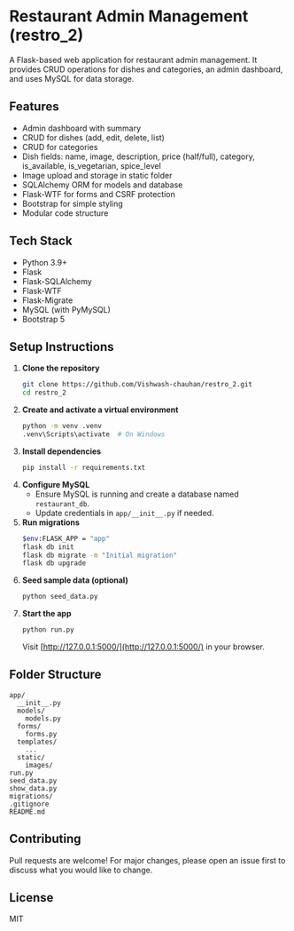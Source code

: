 # Restaurant Admin Management (restro_2)

A Flask-based web application for restaurant admin management. It provides CRUD operations for dishes and categories, an admin dashboard, and uses MySQL for data storage.

## Features
- Admin dashboard with summary
- CRUD for dishes (add, edit, delete, list)
- CRUD for categories
- Dish fields: name, image, description, price (half/full), category, is_available, is_vegetarian, spice_level
- Image upload and storage in static folder
- SQLAlchemy ORM for models and database
- Flask-WTF for forms and CSRF protection
- Bootstrap for simple styling
- Modular code structure

## Tech Stack
- Python 3.9+
- Flask
- Flask-SQLAlchemy
- Flask-WTF
- Flask-Migrate
- MySQL (with PyMySQL)
- Bootstrap 5

## Setup Instructions

1. **Clone the repository**
   ```sh
   git clone https://github.com/Vishwash-chauhan/restro_2.git
   cd restro_2
   ```
2. **Create and activate a virtual environment**
   ```sh
   python -m venv .venv
   .venv\Scripts\activate  # On Windows
   ```
3. **Install dependencies**
   ```sh
   pip install -r requirements.txt
   ```
4. **Configure MySQL**
   - Ensure MySQL is running and create a database named `restaurant_db`.
   - Update credentials in `app/__init__.py` if needed.
5. **Run migrations**
   ```sh
   $env:FLASK_APP = "app"
   flask db init
   flask db migrate -m "Initial migration"
   flask db upgrade
   ```
6. **Seed sample data (optional)**
   ```sh
   python seed_data.py
   ```
7. **Start the app**
   ```sh
   python run.py
   ```
   Visit [http://127.0.0.1:5000/](http://127.0.0.1:5000/) in your browser.

## Folder Structure
```
app/
  __init__.py
  models/
    models.py
  forms/
    forms.py
  templates/
    ...
  static/
    images/
run.py
seed_data.py
show_data.py
migrations/
.gitignore
README.md
```

## Contributing
Pull requests are welcome! For major changes, please open an issue first to discuss what you would like to change.

## License
MIT
